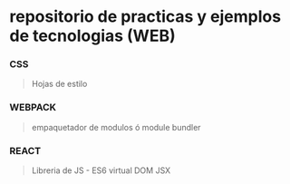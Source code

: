 # repositorio de practicas y ejemplos de tecnologias (WEB)

### CSS 
> Hojas de estilo

### WEBPACK
> empaquetador de modulos ó module bundler

### REACT
> Libreria de JS - ES6
> virtual DOM
> JSX

